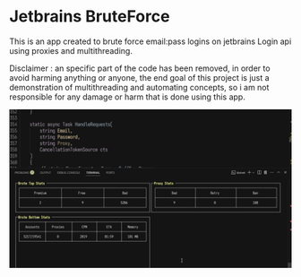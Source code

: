 # Jetbrains BruteForce

This is an app created to brute force email:pass logins on jetbrains Login api using proxies and multithreading.

Disclaimer : an specific part of the code has been removed, in order to avoid harming anything or anyone, the end goal of this project is just a demonstration of multithreading and automating concepts, so i am not responsible for any damage or harm that is done using this app.

![App GUI](https://github.com/NilScript404/jetbrains-Checker/blob/main/Ui.png)
